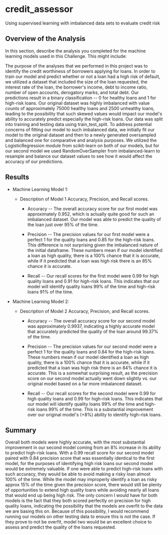 # credit_assessor
Using supervised learning with imbalanced data sets to evaluate credit risk

## Overview of the Analysis

In this section, describe the analysis you completed for the machine learning models used in this Challenge. This might include:

The purpose of the analyses that we performed in this project was to identify the credit worthiness of borrowers applying for loans.  In order to train our model and predict whether or not a loan had a high risk of default, we utilized a dataset that included the size of the loan requested, the interest rate of the loan, the borrower's income, debt to income ratio, number of open accounts, derogatory marks, and total debt.  Our predictions result in a binary classification -- 0 for healthy loans and 1 for high-risk loans.  Our original dataset was highly imbalanced with value counts of approximately 75000 healthy loans and 2500 unhealthy loans, leading to the possibility that such skewed values would impact our model's ability to accurately predict especially the high-risk loans.  Our data was split into training and testing data using train_test_split. To address potential concerns of fitting our model to such imbalanced data, we initially fit our model to the original dataset and then to a newly generated oversampled and balanced one for comparative and analysis purposes.  We utilized the LogisticRegression module from scikit-learn on both of our models, but for our second model we used RandomOverSampler from imbalanced-learn to resample and balance our dataset values to see how it would affect the accuracy of our predictions. 
  

## Results


* Machine Learning Model 1:
  * Description of Model 1 Accuracy, Precision, and Recall scores.

    * Accuracy -- The overall accuracy score for our first model was approximately 0.952, which is actually quite good for such an   imbalanced dataset.  Our model was able to predict the quality of the loan just over 95% of the time.
    
    * Precision -- The precision values for our first model were a perfect 1 for the quality loans and 0.85 for the high-risk loans.  This difference is not surprising given the imbalanced nature of the initial dataframe. These numbers mean if our model identified a loan as high quality, there is a 100% chance that it is accurate, while if it predicted that a loan was high risk there is an 85% chance it is accurate.
    
    * Recall -- Our recall scores for the first model were 0.99 for high quality loans and 0.91 for high-risk loans.  This indicates that our model will identify quality loans 99% of the time and high-risk loans 91% of the time.



* Machine Learning Model 2:
  * Description of Model 2 Accuracy, Precision, and Recall scores.
  
      * Accuracy -- The overall accuracy score for our second model was approximately 0.9937, indicating a highly accurate model that accurately predicted the quality of the loan around 99.37% of the time.  
    
    * Precision -- The precision values for our second model were a perfect 1 for the quality loans and 0.84 for the high-risk loans.  These numbers mean if our model identified a loan as high quality, there is a 100% chance that it is accurate, while if it predicted that a loan was high risk there is an 84% chance it is accurate.  This is a somewhat surprising result, as the precision score on our second model actually went down slightly vs. our original model based on a far more imbalanced dataset.
    
    * Recall -- Our recall scores for the second model were 0.99 for high quality loans and 0.99 for high-risk loans.  This indicates that our model will identify quality loans 99% of the time and high-risk loans 99% of the time.  This is a substantial improvement over our original model's (+8%) ability to identify high-risk loans.


## Summary

Overall both models were highly accurate, with the most substantial improvement in our second model coming from an 8% increase in its ability to predict high-risk loans.  With a 0.99 recall score for our second model paired with 0.84 precision score that was essentially identical to the first model, for the purposes of identifying high risk loans our second model would be extremely valuable.  If one were able to predict high-risk loans with such accuracy, they would be able to avoid making a risky loan almost 100% of the time.  While the model may improperly identify a loan as risky approx 15% of the time given the precision score, there would still be plenty of opportunities to extend high quality loans while avoiding nearly all loans that would end up being high risk.  The only concern I would have for both models is the fact that they both scored perfectly on precision for high quality loans, indicating the possibility that the models are overfit to the data we are basing this on.  Because of this possibility, I would recommend running our models on other testing data to ensure this is not the case.  If they prove to not be overfit, model two would be an excellent choice to assess and predict the quality of the loans requested.

